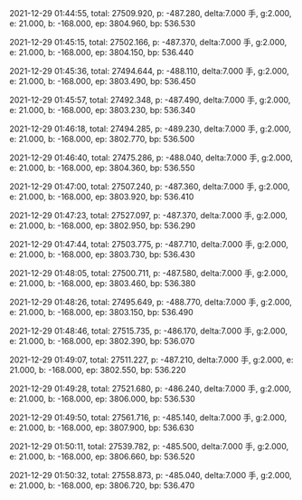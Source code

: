 2021-12-29 01:44:55, total: 27509.920, p: -487.280, delta:7.000 手, g:2.000, e: 21.000, b: -168.000, ep: 3804.960, bp: 536.530

2021-12-29 01:45:15, total: 27502.166, p: -487.370, delta:7.000 手, g:2.000, e: 21.000, b: -168.000, ep: 3804.150, bp: 536.440

2021-12-29 01:45:36, total: 27494.644, p: -488.110, delta:7.000 手, g:2.000, e: 21.000, b: -168.000, ep: 3803.490, bp: 536.450

2021-12-29 01:45:57, total: 27492.348, p: -487.490, delta:7.000 手, g:2.000, e: 21.000, b: -168.000, ep: 3803.230, bp: 536.340

2021-12-29 01:46:18, total: 27494.285, p: -489.230, delta:7.000 手, g:2.000, e: 21.000, b: -168.000, ep: 3802.770, bp: 536.500

2021-12-29 01:46:40, total: 27475.286, p: -488.040, delta:7.000 手, g:2.000, e: 21.000, b: -168.000, ep: 3804.360, bp: 536.550

2021-12-29 01:47:00, total: 27507.240, p: -487.360, delta:7.000 手, g:2.000, e: 21.000, b: -168.000, ep: 3803.920, bp: 536.410

2021-12-29 01:47:23, total: 27527.097, p: -487.370, delta:7.000 手, g:2.000, e: 21.000, b: -168.000, ep: 3802.950, bp: 536.290

2021-12-29 01:47:44, total: 27503.775, p: -487.710, delta:7.000 手, g:2.000, e: 21.000, b: -168.000, ep: 3803.730, bp: 536.430

2021-12-29 01:48:05, total: 27500.711, p: -487.580, delta:7.000 手, g:2.000, e: 21.000, b: -168.000, ep: 3803.460, bp: 536.380

2021-12-29 01:48:26, total: 27495.649, p: -488.770, delta:7.000 手, g:2.000, e: 21.000, b: -168.000, ep: 3803.150, bp: 536.490

2021-12-29 01:48:46, total: 27515.735, p: -486.170, delta:7.000 手, g:2.000, e: 21.000, b: -168.000, ep: 3802.390, bp: 536.070

2021-12-29 01:49:07, total: 27511.227, p: -487.210, delta:7.000 手, g:2.000, e: 21.000, b: -168.000, ep: 3802.550, bp: 536.220

2021-12-29 01:49:28, total: 27521.680, p: -486.240, delta:7.000 手, g:2.000, e: 21.000, b: -168.000, ep: 3806.000, bp: 536.530

2021-12-29 01:49:50, total: 27561.716, p: -485.140, delta:7.000 手, g:2.000, e: 21.000, b: -168.000, ep: 3807.900, bp: 536.630

2021-12-29 01:50:11, total: 27539.782, p: -485.500, delta:7.000 手, g:2.000, e: 21.000, b: -168.000, ep: 3806.660, bp: 536.520

2021-12-29 01:50:32, total: 27558.873, p: -485.040, delta:7.000 手, g:2.000, e: 21.000, b: -168.000, ep: 3806.720, bp: 536.470